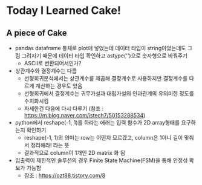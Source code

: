 # Today I Learned Cake!

## A piece of Cake
- pandas dataframe 통채로 plot에 넣었는데 데이터 타입이 string이었는데도 그림 그려지기 때문에 데이터 타입 확인하고 astype('')으로 숫자형으로 바꿔주기
    - ASCII로 변환되어서인가? 
- 상관계수와 결정계수는 다름
    - 선형회귀분석에서는 상관계수를 제곱해 결정계수로 사용하지만 결정계수를 다르게 계산하는 경우도 있음
    - 선형회귀에서 결정계수는 귀무가설과 대립가설의 인과관계의 유의미한 정도를 수치화시킴
    - 자세한건 다음에 다시 다루기 (참조 : https://m.blog.naver.com/istech7/50153288534)
- python에서 reshape(-1, 1)를 하라는 에러는 입력 함수가 2D array형태를 요구하는지 확인하기
    - reshape(-1, 1)의 의미는 row는 어떤지 모르겠고, column은 1이니 길이 맞춰서 정리해라! 라는 뜻
    - 결과적으로 column이 1개인 2D matrix 화 됨
- 입출력이 제한적인 솔루션의 경우 Finite State Machine(FSM)을 통해 안정성 확보가 가능함
    - 참조 : https://ozt88.tistory.com/8